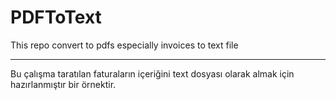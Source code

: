 # PDFToText
This repo convert to pdfs especially invoices to text file


-----
Bu çalışma taratılan faturaların içeriğini text dosyası olarak almak için hazırlanmıştır bir örnektir.
